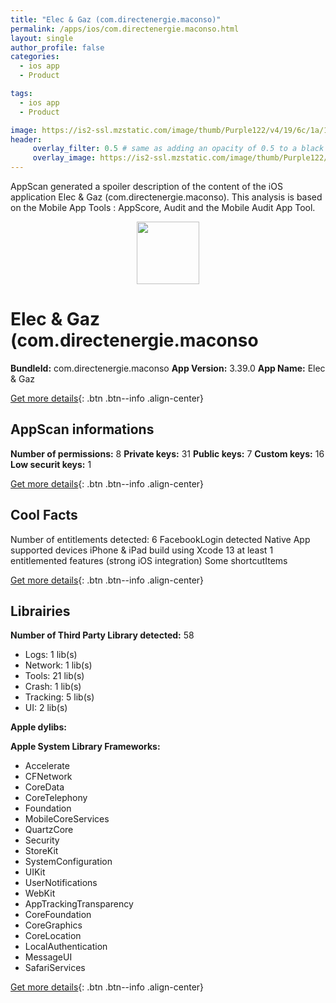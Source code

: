```yaml
---
title: "Elec & Gaz (com.directenergie.maconso)"
permalink: /apps/ios/com.directenergie.maconso.html
layout: single
author_profile: false
categories: 
  - ios app 
  - Product 

tags: 
  - ios app 
  - Product 

image: https://is2-ssl.mzstatic.com/image/thumb/Purple122/v4/19/6c/1a/196c1a18-fe8c-d9f9-483c-80c04cbf3499/AppIcon-1x_U007emarketing-0-7-0-85-220.png/512x512bb.jpg
header: 
     overlay_filter: 0.5 # same as adding an opacity of 0.5 to a black background
     overlay_image: https://is2-ssl.mzstatic.com/image/thumb/Purple122/v4/19/6c/1a/196c1a18-fe8c-d9f9-483c-80c04cbf3499/AppIcon-1x_U007emarketing-0-7-0-85-220.png/512x512bb.jpg
---
```

AppScan generated a spoiler description of the content of the iOS application Elec & Gaz (com.directenergie.maconso). This analysis is based on the Mobile App Tools : AppScore, Audit and the Mobile Audit App Tool.

  
  
<div style="text-align: center;"><img src="https://is2-ssl.mzstatic.com/image/thumb/Purple122/v4/19/6c/1a/196c1a18-fe8c-d9f9-483c-80c04cbf3499/AppIcon-1x_U007emarketing-0-7-0-85-220.png/512x512bb.jpg" width="100" height="100"></div>  
  
# Elec & Gaz (com.directenergie.maconso

**BundleId:** com.directenergie.maconso
**App Version:** 3.39.0
**App Name:** Elec & Gaz


[Get more details](/pricing.html){: .btn .btn--info .align-center}  
  
## AppScan informations 

**Number of permissions:** 8
**Private keys:** 31
**Public keys:** 7
**Custom keys:** 16
**Low securit keys:** 1
  
[Get more details](/pricing.html){: .btn .btn--info .align-center}

## Cool Facts

Number of entitlements detected: 6
FacebookLogin detected
Native App
supported devices iPhone & iPad
build using Xcode 13
at least 1 entitlemented features (strong iOS integration)
Some shortcutItems 
  
[Get more details](/pricing.html){: .btn .btn--info .align-center}

## Librairies 
**Number of Third Party Library detected:** 58
- Logs: 1 lib(s)
- Network: 1 lib(s)
- Tools: 21 lib(s)
- Crash: 1 lib(s)
- Tracking: 5 lib(s)
- UI: 2 lib(s)

**Apple dylibs:**


**Apple System Library Frameworks:**
- Accelerate
- CFNetwork
- CoreData
- CoreTelephony
- Foundation
- MobileCoreServices
- QuartzCore
- Security
- StoreKit
- SystemConfiguration
- UIKit
- UserNotifications
- WebKit
- AppTrackingTransparency
- CoreFoundation
- CoreGraphics
- CoreLocation
- LocalAuthentication
- MessageUI
- SafariServices


  
[Get more details](/pricing.html){: .btn .btn--info .align-center}

